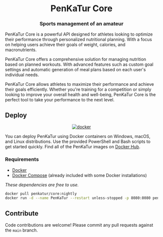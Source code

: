 <div align="center">
    <h1>PenKaTur Core</h1>
    <h3>Sports management of an amateur</h3>
</div>

PenKaTur Core is a powerful API designed for athletes looking to optimize their performance through personalized nutritional planning. With a focus on helping users achieve their goals of weight, calories, and macronutrients.

PenKaTur Core offers a comprehensive solution for managing nutrition based on planned workouts. With advanced features such as custom goal settings and automatic generation of meal plans based on each user's individual needs.

PenKaTur Core allows athletes to maximize their performance and achieve their goals efficiently. Whether you're training for a competition or simply looking to improve your overall health and well-being, PenKaTur Core is the perfect tool to take your performance to the next level.


## Deploy

<p align="center">
  <a href="https://hub.docker.com/u/bitwarden/" target="_blank">
    <img src="https://i.imgur.com/SZc8JnH.png" alt="docker" />
  </a>
</p>

You can deploy PenKaTur using Docker containers on Windows, macOS, and Linux distributions. Use the provided PowerShell and Bash scripts to get started quickly. Find all of the PenKaTur images on [Docker Hub](https://hub.docker.com/r/penkatur/core).

### Requirements

- [Docker](https://www.docker.com/community-edition#/download)
- [Docker Compose](https://docs.docker.com/compose/install/) (already included with some Docker installations)

_These dependencies are free to use._

```sh
docker pull penkatur/core:nightly
docker run -d --name PenKaTur --restart unless-stopped -p 8080:8080 penkatur/core:nightly
```


## Contribute

Code contributions are welcome! Please commit any pull requests against the `main` branch.